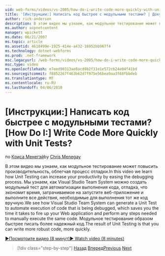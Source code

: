 ```yaml
---
uid: web-forms/videos/vs-2005/how-do-i-write-code-more-quickly-with-unit-tests
title: '[Инструкции:] Написать код быстрее с модульными тестами? | Документы Майкрософт'
author: rick-anderson
description: В этом видео мы узнаем, как модульное тестирование может повысить производительность, облегчая процесс отладки. Мы видим, как Visual Studio Team System можно создать U....
ms.author: aspnetcontent
manager: wpickett
ms.date: 06/21/2007
ms.topic: article
ms.assetid: 4618499e-1925-414e-a432-16952bb967f4
ms.technology: dotnet-webforms
ms.prod: .net-framework
msc.legacyurl: /web-forms/videos/vs-2005/how-do-i-write-code-more-quickly-with-unit-tests
msc.type: video
ms.openlocfilehash: e7eed90313ae8acd9b2f31e1e572cb24e04f41bd
ms.sourcegitcommit: f8852267f463b62d7f975e56bea9aa3f68fbbdeb
ms.translationtype: MT
ms.contentlocale: ru-RU
ms.lasthandoff: 04/06/2018
---
```

<a name="how-do-i-write-code-more-quickly-with-unit-tests"></a><span data-ttu-id="f906b-105">[Инструкции:] Написать код быстрее с модульными тестами?</span><span class="sxs-lookup"><span data-stu-id="f906b-105">[How Do I:] Write Code More Quickly with Unit Tests?</span></span>
====================
<span data-ttu-id="f906b-106">по [Криса Менегэй](https://twitter.com/CMenegay)</span><span class="sxs-lookup"><span data-stu-id="f906b-106">by [Chris Menegay](https://twitter.com/CMenegay)</span></span>

<span data-ttu-id="f906b-107">В этом видео мы узнаем, как модульное тестирование может повысить производительность, облегчая процесс отладки.</span><span class="sxs-lookup"><span data-stu-id="f906b-107">In this video we learn how Unit Testing can increase your productivity by easing the debugging process.</span></span> <span data-ttu-id="f906b-108">Мы узнаем, как Visual Studio Team System можно создать модульный тест для автоматизации выполнения кода, отладка, что экономит время, затрачиваемое на запустите веб-приложение и выполните все действия, необходимые для выполнения тот же код вручную.</span><span class="sxs-lookup"><span data-stu-id="f906b-108">We see how Visual Studio Team System can generate a Unit Test to automate execution of code that is being debugged, which saves you the time it takes to fire up your Web application and perform any steps needed to manually execute the same code.</span></span> <span data-ttu-id="f906b-109">Модульное тестирование образом быстрее писать более надежный код.</span><span class="sxs-lookup"><span data-stu-id="f906b-109">The result of Unit Testing is that you can write more robust code, more quickly.</span></span>

[<span data-ttu-id="f906b-110">&#9654;Посмотрите видео (8 минут)</span><span class="sxs-lookup"><span data-stu-id="f906b-110">&#9654; Watch video (8 minutes)</span></span>](https://channel9.msdn.com/Blogs/ASP-NET-Site-Videos/how-do-i-write-code-more-quickly-with-unit-tests)

> [!div class="step-by-step"]
> <span data-ttu-id="f906b-111">[Назад](how-do-i-create-my-own-bug-work-item.md)
> [Вперед](how-do-i-practice-test-driven-development.md)</span><span class="sxs-lookup"><span data-stu-id="f906b-111">[Previous](how-do-i-create-my-own-bug-work-item.md)
[Next](how-do-i-practice-test-driven-development.md)</span></span>
